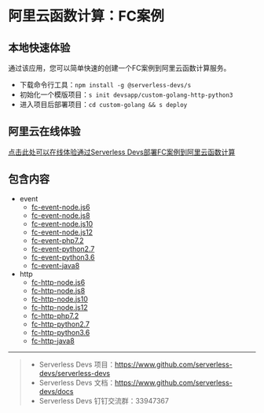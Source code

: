 # 阿里云函数计算：FC案例

## 本地快速体验

通过该应用，您可以简单快速的创建一个FC案例到阿里云函数计算服务。

- 下载命令行工具：`npm install -g @serverless-devs/s`
- 初始化一个模版项目：`s init devsapp/custom-golang-http-python3`
- 进入项目后部署项目：`cd custom-golang && s deploy`

## 阿里云在线体验

[点击此处可以在线体验通过Serverless Devs部署FC案例到阿里云函数计算](https://api.aliyun.com/new#/tutorial?action=git_open&git_repo=https://github.com/devsapp/devsapp-cloudshell-example.git&tutorial=tutorial/custom-golang.md)


## 包含内容
- event
    - [fc-event-node.js6](/fc-event-node.js6)
    - [fc-event-node.js8](/fc-event-node.js8)
    - [fc-event-node.js10](/fc-event-node.js10)
    - [fc-event-node.js12](/fc-event-node.js12)
    - [fc-event-php7.2](/fc-event-php7)
    - [fc-event-python2.7](/fc-event-python2.7)
    - [fc-event-python3.6](/fc-event-python3.6)
    - [fc-event-java8](/fc-event-java8)
- http
    - [fc-http-node.js6](/fc-http-node.js6)
    - [fc-http-node.js8](/fc-http-node.js8)
    - [fc-http-node.js10](/fc-http-node.js10)
    - [fc-http-node.js12](/fc-http-node.js12)
    - [fc-http-php7.2](/fc-http-php7)
    - [fc-http-python2.7](/fc-http-python2.7)
    - [fc-http-python3.6](/fc-http-python3.6)
    - [fc-http-java8](/fc-http-java8)


-----

> - Serverless Devs 项目：https://www.github.com/serverless-devs/serverless-devs   
> - Serverless Devs 文档：https://www.github.com/serverless-devs/docs   
> - Serverless Devs 钉钉交流群：33947367    